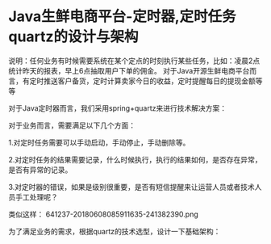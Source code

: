 # Java生鲜电商平台-定时器,定时任务quartz的设计与架构
说明：任何业务有时候需要系统在某个定点的时刻执行某些任务，比如：凌晨2点统计昨天的报表，早上6点抽取用户下单的佣金。
对于Java开源生鲜电商平台而言，有定时推送客户备货，定时计算卖家今日的收益，定时提醒每日的提现金额等等

对于Java定时器而言，我们采用spring+quartz来进行技术解决方案：

对于业务而言，需要满足以下几个方面：

1.对定时任务需要可以手动启动，手动停止，手动删除等。

2.对定时任务的结果需要记录，什么时候执行，执行的结果如何，是否存在异常，是否有异常的记录。

3.对定时器的错误，如果是级别很重要，是否有短信提醒来让运营人员或者技术人员手工处理呢？

类似这样：
641237-20180608085911635-241382390.png

为了满足业务的需求，根据quartz的技术选型，设计一下基础架构：
